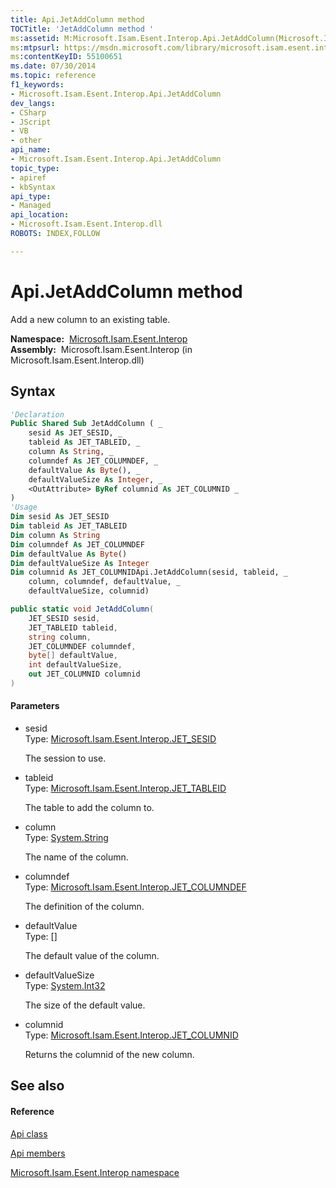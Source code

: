 ```yaml
---
title: Api.JetAddColumn method 
TOCTitle: 'JetAddColumn method '
ms:assetid: M:Microsoft.Isam.Esent.Interop.Api.JetAddColumn(Microsoft.Isam.Esent.Interop.JET_SESID,Microsoft.Isam.Esent.Interop.JET_TABLEID,System.String,Microsoft.Isam.Esent.Interop.JET_COLUMNDEF,System.Byte[],System.Int32,Microsoft.Isam.Esent.Interop.JET_COLUMNID@)
ms:mtpsurl: https://msdn.microsoft.com/library/microsoft.isam.esent.interop.api.jetaddcolumn(v=EXCHG.10)
ms:contentKeyID: 55100651
ms.date: 07/30/2014
ms.topic: reference
f1_keywords:
- Microsoft.Isam.Esent.Interop.Api.JetAddColumn
dev_langs:
- CSharp
- JScript
- VB
- other
api_name: 
- Microsoft.Isam.Esent.Interop.Api.JetAddColumn
topic_type: 
- apiref
- kbSyntax
api_type: 
- Managed
api_location: 
- Microsoft.Isam.Esent.Interop.dll
ROBOTS: INDEX,FOLLOW

---
```


# Api.JetAddColumn method

Add a new column to an existing table.

**Namespace:**  [Microsoft.Isam.Esent.Interop](./microsoft.isam.esent.interop-namespace.md)  
**Assembly:**  Microsoft.Isam.Esent.Interop (in Microsoft.Isam.Esent.Interop.dll)

## Syntax

``` vb
'Declaration
Public Shared Sub JetAddColumn ( _
    sesid As JET_SESID, _
    tableid As JET_TABLEID, _
    column As String, _
    columndef As JET_COLUMNDEF, _
    defaultValue As Byte(), _
    defaultValueSize As Integer, _
    <OutAttribute> ByRef columnid As JET_COLUMNID _
)
'Usage
Dim sesid As JET_SESID
Dim tableid As JET_TABLEID
Dim column As String
Dim columndef As JET_COLUMNDEF
Dim defaultValue As Byte()
Dim defaultValueSize As Integer
Dim columnid As JET_COLUMNIDApi.JetAddColumn(sesid, tableid, _
    column, columndef, defaultValue, _
    defaultValueSize, columnid)
```

``` csharp
public static void JetAddColumn(
    JET_SESID sesid,
    JET_TABLEID tableid,
    string column,
    JET_COLUMNDEF columndef,
    byte[] defaultValue,
    int defaultValueSize,
    out JET_COLUMNID columnid
)
```

#### Parameters

  - sesid  
    Type: [Microsoft.Isam.Esent.Interop.JET_SESID](./jet-sesid-structure.md)  
    
    The session to use.

<!-- end list -->

  - tableid  
    Type: [Microsoft.Isam.Esent.Interop.JET_TABLEID](./jet-tableid-structure.md)  
    
    The table to add the column to.

<!-- end list -->

  - column  
    Type: [System.String](/dotnet/api/system.string)  
    
    The name of the column.

<!-- end list -->

  - columndef  
    Type: [Microsoft.Isam.Esent.Interop.JET_COLUMNDEF](./jet-columndef-class.md)  
    
    The definition of the column.

<!-- end list -->

  - defaultValue  
    Type: \[\]  
    
    The default value of the column.

<!-- end list -->

  - defaultValueSize  
    Type: [System.Int32](/dotnet/api/system.int32)  
    
    The size of the default value.

<!-- end list -->

  - columnid  
    Type: [Microsoft.Isam.Esent.Interop.JET_COLUMNID](./jet-columnid-structure.md)  
    
    Returns the columnid of the new column.

## See also

#### Reference

[Api class](./api-class.md)

[Api members](./api-members.md)

[Microsoft.Isam.Esent.Interop namespace](./microsoft.isam.esent.interop-namespace.md)